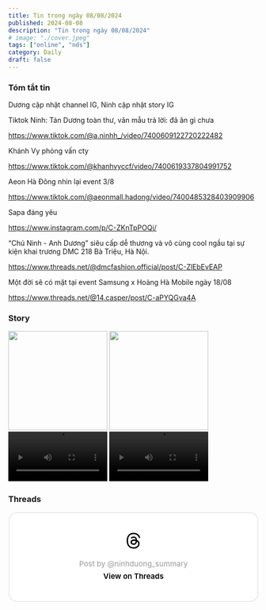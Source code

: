 ```yaml
---
title: Tin trong ngày 08/08/2024
published: 2024-08-08
description: "Tin trong ngày 08/08/2024"
# image: "./cover.jpeg"
tags: ["online", "nds"]
category: Daily
draft: false
---
```


### Tóm tắt tin 

Dương cập nhật channel IG, Ninh cập nhật story IG 

Tiktok Ninh: Tán Dương toàn thư, văn mẫu trả lời: đã ăn gì chưa 

https://www.tiktok.com/@a.ninhh_/video/7400609122720222482

Khánh Vy phỏng vấn cty

https://www.tiktok.com/@khanhvyccf/video/7400619337804991752

Aeon Hà Đông nhìn lại event 3/8 

https://www.tiktok.com/@aeonmall.hadong/video/7400485328403909906

Sapa đáng yêu 

https://www.instagram.com/p/C-ZKnTpPOQj/


“Chú Ninh - Anh Dương” siêu cấp dễ thương và vô cùng cool ngầu tại sự kiện khai trương DMC 218 Bà Triệu, Hà Nội.

https://www.threads.net/@dmcfashion.official/post/C-ZlEbEvEAP


Một đời sẽ có mặt tại event Samsung x Hoàng Hà Mobile ngày 18/08 

https://www.threads.net/@14.casper/post/C-aPYQGva4A





### Story 


<img width="200" src="https://github.com/user-attachments/assets/0b34978c-88ca-4961-b22d-76f014a15714" />

<img width="200" src="https://github.com/user-attachments/assets/4734291a-edf5-42cf-8943-1300ee6d85eb" />



<video width="200" controls>
  <source type="video/mp4" src="https://github.com/user-attachments/assets/1a1aa156-f72a-4ec2-a8aa-67d1140ae143" >
</video>

<video width="200" controls>
  <source type="video/mp4" src="https://github.com/user-attachments/assets/a49b518f-c5cf-46a0-a7b7-b9c899377b7d" >
</video>






### Threads 

<blockquote class="text-post-media" data-text-post-permalink="https://www.threads.net/@ninhduong_summary/post/C-ag5FOSek2" data-text-post-version="0" id="ig-tp-C-ag5FOSek2" style=" background:#FFF; border-width: 1px; border-style: solid; border-color: #00000026; border-radius: 16px; max-width:540px; margin: 1px; min-width:270px; padding:0; width:99.375%; width:-webkit-calc(100% - 2px); width:calc(100% - 2px);"> <a href="https://www.threads.net/@ninhduong_summary/post/C-ag5FOSek2" style=" background:#FFFFFF; line-height:0; padding:0 0; text-align:center; text-decoration:none; width:100%; font-family: -apple-system, BlinkMacSystemFont, sans-serif;" target="_blank"> <div style=" padding: 40px; display: flex; flex-direction: column; align-items: center;"><div style=" display:block; height:32px; width:32px; padding-bottom:20px;"> <svg aria-label="Threads" height="32px" role="img" viewBox="0 0 192 192" width="32px" xmlns="http://www.w3.org/2000/svg"> <path d="M141.537 88.9883C140.71 88.5919 139.87 88.2104 139.019 87.8451C137.537 60.5382 122.616 44.905 97.5619 44.745C97.4484 44.7443 97.3355 44.7443 97.222 44.7443C82.2364 44.7443 69.7731 51.1409 62.102 62.7807L75.881 72.2328C81.6116 63.5383 90.6052 61.6848 97.2286 61.6848C97.3051 61.6848 97.3819 61.6848 97.4576 61.6855C105.707 61.7381 111.932 64.1366 115.961 68.814C118.893 72.2193 120.854 76.925 121.825 82.8638C114.511 81.6207 106.601 81.2385 98.145 81.7233C74.3247 83.0954 59.0111 96.9879 60.0396 116.292C60.5615 126.084 65.4397 134.508 73.775 140.011C80.8224 144.663 89.899 146.938 99.3323 146.423C111.79 145.74 121.563 140.987 128.381 132.296C133.559 125.696 136.834 117.143 138.28 106.366C144.217 109.949 148.617 114.664 151.047 120.332C155.179 129.967 155.42 145.8 142.501 158.708C131.182 170.016 117.576 174.908 97.0135 175.059C74.2042 174.89 56.9538 167.575 45.7381 153.317C35.2355 139.966 29.8077 120.682 29.6052 96C29.8077 71.3178 35.2355 52.0336 45.7381 38.6827C56.9538 24.4249 74.2039 17.11 97.0132 16.9405C119.988 17.1113 137.539 24.4614 149.184 38.788C154.894 45.8136 159.199 54.6488 162.037 64.9503L178.184 60.6422C174.744 47.9622 169.331 37.0357 161.965 27.974C147.036 9.60668 125.202 0.195148 97.0695 0H96.9569C68.8816 0.19447 47.2921 9.6418 32.7883 28.0793C19.8819 44.4864 13.2244 67.3157 13.0007 95.9325L13 96L13.0007 96.0675C13.2244 124.684 19.8819 147.514 32.7883 163.921C47.2921 182.358 68.8816 191.806 96.9569 192H97.0695C122.03 191.827 139.624 185.292 154.118 170.811C173.081 151.866 172.51 128.119 166.26 113.541C161.776 103.087 153.227 94.5962 141.537 88.9883ZM98.4405 129.507C88.0005 130.095 77.1544 125.409 76.6196 115.372C76.2232 107.93 81.9158 99.626 99.0812 98.6368C101.047 98.5234 102.976 98.468 104.871 98.468C111.106 98.468 116.939 99.0737 122.242 100.233C120.264 124.935 108.662 128.946 98.4405 129.507Z" /></svg></div> <div style=" font-size: 15px; line-height: 21px; color: #999999; font-weight: 400; padding-bottom: 4px; "> Post by @ninhduong_summary</div> <div style=" font-size: 15px; line-height: 21px; color: #000000; font-weight: 600; "> View on Threads</div></div></a></blockquote>
<script async src="https://www.threads.net/embed.js"></script>